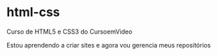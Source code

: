 # html-css
Curso de HTML5 e CSS3 do CursoemVideo

Estou aprendendo a criar sites e agora vou gerencia meus repositórios
